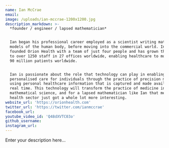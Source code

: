 ```yaml
---
name: Ian McCrae
email:
image: /uploads/ian-mccrae-1200x1200.jpg
description_markdown: >-
  *founder / engineer / lapsed mathematician*


  Ian began his professional career employed as a scientist writing mathematical
  models of the human body, before moving into the commercial world. In 1993 he
  founded Orion Health with a team of just four people and has grown the company
  to over 1250 staff in 27 offices worldwide, enabling healthcare to more than
  90 million patients worldwide.


  Ian is passionate about the role that technology can play in enabling highly
  personalised care for individuals through the practice of precision medicine -
  using personal healthcare information that is captured and made available in
  real time. This technology will transform the practice of medicine into a
  mathematical science, and for a lapsed mathematician like Ian that means the
  health sector just got a whole lot more interesting.
website_url: 'https://orionhealth.com'
twitter_url: 'https://twitter.com/ianmccrae'
facebook_url:
youtube_video_id: 'Q48dXVTC03o'
github_username:
instagram_url:
---
```


Enter your description here...
